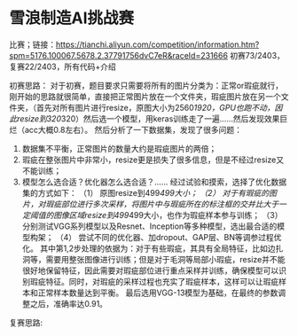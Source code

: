 # 雪浪制造AI挑战赛
比赛；链接：https://tianchi.aliyun.com/competition/information.htm?spm=5176.100067.5678.2.37791756dvC7eR&raceId=231666
初赛73/2403，复赛22/2403，所有代码+介绍




初赛思路：
对于初赛，题目要求只需要将所有的图片分类为：正常or瑕疵就行，刚开始的思路就很简单，直接把正常图片放在一个文件夹，瑕疵图片放在另一个文件夹，（首先对所有图片进行resize，原图大小为2560*1920，GPU也跑不动，因此resize到320*320）然后选一个模型，用keras训练走了一遍……然后发现效果巨烂（acc大概0.8左右）。
然后分析了一下数据集，发现了很多问题：
1.	数据集不平衡，正常图片的数量大约是瑕疵图片的两倍；
2.	瑕疵在整张图片中非常小，resize更是损失了很多信息，但是不经过resize又不能训练；
3.	模型怎么选合适？优化器怎么选合适？……
经过试验和摸索，选择了优化数据集的方式如下：
（1）	原图resize到499*499大小；
（2）	对于有瑕疵的图片，对瑕疵部位进行多次采样，将图片中与瑕疵所在的标注框的交并比大于一定阈值的图像区域resize到499*499大小，也作为瑕疵样本参与训练；
（3）	分别测试VGG系列模型以及Resnet、Inception等多种模型，选出最合适的模型构架；
（4）	尝试不同的优化器、加dropout、GAP层、BN等调参过程优化。
其中第1,2步处理的依据为：对于有些瑕疵，其具有全局特征，比如边扎洞等，需要用整张图像进行训练；但是对于毛洞等局部小瑕疵，resize并不能很好地保留特征，因此需要对瑕疵部位进行重点采样并训练，确保模型可以识别瑕疵特征。同时，对瑕疵的采样过程也充实了瑕疵样本，这样可以让瑕疵样本和正常样本数量达到平衡。
最后选用VGG-13模型为基础，在最终的参数调整之后，准确率达0.91。




复赛思路:
